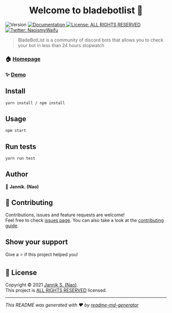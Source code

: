 <h1 align="center">Welcome to bladebotlist 👋</h1>
<p>
  <img alt="Version" src="https://img.shields.io/badge/version-2.0.0-blue.svg?cacheSeconds=2592000" />
  <a href="https://docs.bladebotlist.xyz" target="_blank">
    <img alt="Documentation" src="https://img.shields.io/badge/documentation-yes-brightgreen.svg" />
  </a>
  <a href="https://github.com/bladebotlist/bladebotlist/blob/master/LICENCE" target="_blank">
    <img alt="License: ALL RIGHTS RESERVED" src="https://img.shields.io/badge/License-ALL RIGHTS RESERVED-yellow.svg" />
  </a>
  <a href="https://twitter.com/NaoismyWaifu" target="_blank">
    <img alt="Twitter: NaoismyWaifu" src="https://img.shields.io/twitter/follow/NaoismyWaifu.svg?style=social" />
  </a>
</p>

> BladeBotList is a community of discord bots that allows you to check your bot in less than 24 hours stopwatch

### 🏠 [Homepage](https://bladebotlist.xyz)

### ✨ [Demo](https://bladebotlist.xyz)

## Install

```sh
yarn install / npm install
```

## Usage

```sh
npm start
```

## Run tests

```sh
yarn run test
```

## Author

👤 **Jannik. (Nao)**


## 🤝 Contributing

Contributions, issues and feature requests are welcome!<br />Feel free to check [issues page](https://github.com/BladeBotList/bladebotlist/issues). You can also take a look at the [contributing guide](https://github.com/BladeBotList/bladebotlist/blob/master/CONTRIBUTE.md).

## Show your support

Give a ⭐️ if this project helped you!

## 📝 License

Copyright © 2021 [Jannik S. (Nao)](https://github.com/Naoismywaifu).<br />
This project is [ALL RIGHTS RESERVED](https://github.com/BladeBotList/bladebotlist-py/blob/master/LICENCE) licensed.

***
_This README was generated with ❤️ by [readme-md-generator](https://github.com/kefranabg/readme-md-generator)_

